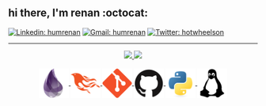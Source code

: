 
## hi there, I'm renan :octocat:
  
[![Linkedin: humrenan](https://img.shields.io/badge/-humrenan-blue?style=flat-square&logo=Linkedin&logoColor=white&link=https://www.linkedin.com/in/humrenan/)](https://www.linkedin.com/in/humrenan/)
[![Gmail: humrenan](https://img.shields.io/badge/-humrenan-red?style=flat-square&logo=Gmail&logoColor=white&link=mailto:humrenan@gmail.com/)](mailto:humrenan@gmail.com/)
[![Twitter: hotwheelson](https://img.shields.io/badge/-hotwheelson-blue?style=flat-square&logo=Twitter&logoColor=white&link=https://twitter.com/hotwheelson)](https://twitter.com/hotwheelson)


 ---
<div align="center">
  <a href="https://github.com/humrenan">
  <img height="180em" src="https://github-readme-stats.vercel.app/api?username=humrenan&show_icons=true&theme=dracula&include_all_commits=true&count_private=true"/>
  <img height="180em" src="https://github-readme-stats.vercel.app/api/top-langs/?username=humrenan&layout=compact&langs_count=16&theme=dracula"/>
<div>

   <div style="display: inline_block"><br>

   <img align="center" alt="elixir logo"  height="60" width="60" src="https://raw.githubusercontent.com/devicons/devicon/master/icons/elixir/elixir-original.svg">
   <img align="center" alt="phoenix logo"  height="60" width="60" src="https://raw.githubusercontent.com/devicons/devicon/master/icons/phoenix/phoenix-original.svg">
   <img align="center" alt="git logo" height="60" width="60" src="https://raw.githubusercontent.com/devicons/devicon/master/icons/git/git-plain.svg">
   <img align="center" alt="github logo" height="60" width="60" src="https://raw.githubusercontent.com/devicons/devicon/master/icons/github/github-original.svg">
   <img align="center" alt="python logo" height="60" width="60" src="https://raw.githubusercontent.com/devicons/devicon/master/icons/python/python-original.svg">
   <img align="center" alt="linux logo" height="60" width="60" src="https://raw.githubusercontent.com/devicons/devicon/master/icons/linux/linux-plain.svg">

   </div>

